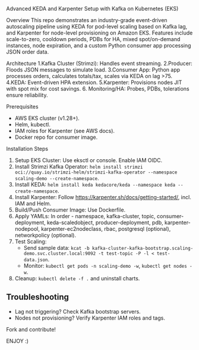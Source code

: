 Advanced KEDA and Karpenter Setup with Kafka on Kubernetes (EKS)

Overview
This repo demonstrates an industry-grade event-driven autoscaling pipeline using KEDA for pod-level scaling based on Kafka lag, and Karpenter for node-level provisioning on Amazon EKS. Features include scale-to-zero, cooldown periods, PDBs for HA, mixed spot/on-demand instances, node expiration, and a custom Python consumer app processing JSON order data.

Architecture
1.Kafka Cluster (Strimzi): Handles event streaming.
2.Producer: Floods JSON messages to simulate load.
3.Consumer App: Python app processes orders, calculates totals/tax, scales via KEDA on lag >75.
4.KEDA: Event-driven HPA extension.
5.Karpenter: Provisions nodes JIT with spot mix for cost savings.
6. Monitoring/HA: Probes, PDBs, tolerations ensure reliability.

Prerequisites
- AWS EKS cluster (v1.28+).
- Helm, kubectl.
- IAM roles for Karpenter (see AWS docs).
- Docker repo for consumer image.

Installation Steps
1. Setup EKS Cluster: Use eksctl or console. Enable IAM OIDC.
2. Install Strimzi Kafka Operator: `helm install strimzi oci://quay.io/strimzi-helm/strimzi-kafka-operator --namespace scaling-demo --create-namespace`.
3. Install KEDA: `helm install keda kedacore/keda --namespace keda --create-namespace`.
4. Install Karpenter: Follow https://karpenter.sh/docs/getting-started/, incl. IAM and Helm.
5. Build/Push Consumer Image: Use Dockerfile.
6. Apply YAMLs: In order - namespace, kafka-cluster, topic, consumer-deployment, keda-scaledobject, producer-deployment, pdb, karpenter-nodepool, karpenter-ec2nodeclass, rbac, postgresql (optional), networkpolicy (optional).
7. Test Scaling:
   - Send sample data: `kcat -b kafka-cluster-kafka-bootstrap.scaling-demo.svc.cluster.local:9092 -t test-topic -P -l < test-data.json`.
   - Monitor: `kubectl get pods -n scaling-demo -w`, `kubectl get nodes -w`.
8. Cleanup: `kubectl delete -f .` and uninstall charts.

## Troubleshooting
- Lag not triggering? Check Kafka bootstrap servers.
- Nodes not provisioning? Verify Karpenter IAM roles and tags.

Fork and contribute!

ENJOY :)
